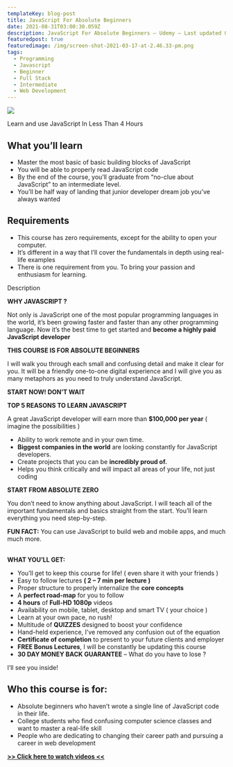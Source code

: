 ```yaml
---
templateKey: blog-post
title: JavaScript For Absolute Beginners
date: 2021-08-31T03:00:30.059Z
description: JavaScript For Absolute Beginners — Udemy — Last updated 08/2021
featuredpost: true
featuredimage: /img/screen-shot-2021-03-17-at-2.46.33-pm.png
tags:
  - Programming
  - Javascript
  - Beginner
  - Full Stack
  - Intermediate
  - Web Development
---
```

![](/img/screen-shot-2021-03-17-at-2.46.33-pm.png)

Learn and use JavaScript In Less Than 4 Hours

## What you’ll learn

* Master the most basic of basic building blocks of JavaScript
* You will be able to properly read JavaScript code
* By the end of the course, you’ll graduate from “no-clue about JavaScript” to an intermediate level.
* You’ll be half way of landing that junior developer dream job you’ve always wanted

## Requirements

* This course has zero requirements, except for the ability to open your computer.
* It’s different in a way that I’ll cover the fundamentals in depth using real-life examples
* There is one requirement from you. To bring your passion and enthusiasm for learning.

Description

**WHY JAVASCRIPT ?** 

Not only is JavaScript one of the most popular programming languages in the world, it’s been growing faster and faster than any other programming language. Now it’s the best time to get started and **become a highly paid JavaScript developer**

**THIS COURSE IS FOR ABSOLUTE BEGINNERS**

I will walk you through each small and confusing detail and make it clear for you. It will be a friendly one-to-one digital experience and I will give you as many metaphors as you need to truly understand JavaScript.

**START NOW! DON’T WAIT**

**TOP 5 REASONS TO LEARN JAVASCRIPT**

A great JavaScript developer will earn more than **$100,000 per year** ( imagine the possibilities )

* Ability to work remote and in your own time.
* **Biggest companies in the world** are looking constantly for JavaScript developers.
* Create projects that you can be **incredibly proud of.**
* Helps you think critically and will impact all areas of your life, not just coding

**START FROM ABSOLUTE ZERO**

You don’t need to know anything about JavaScript. I will teach all of the important fundamentals and basics straight from the start. You’ll learn everything you need step-by-step.

**FUN FACT:** You can use JavaScript to build web and mobile apps, and much much more.

**\
WHAT YOU’LL GET:**

* You’ll get to keep this course for life! ( even share it with your friends )
* Easy to follow lectures **( 2 – 7 min per lecture )**
* Proper structure to properly internalize the **core concepts**
* A **perfect road-map** for you to follow
* **4 hours** of **Full-HD 1080p** videos
* Availability on mobile, tablet, desktop and smart TV ( your choice )
* Learn at your own pace, no rush!
* Multitude of **QUIZZES** designed to boost your confidence
* Hand-held experience, I’ve removed any confusion out of the equation
* **Certificate of completion** to present to your future clients and employer
* **FREE Bonus Lectures**, I will be constantly be updating this course
* **30 DAY MONEY BACK GUARANTEE** – What do you have to lose ?

I’ll see you inside!

## Who this course is for:

* Absolute beginners who haven’t wrote a single line of JavaScript code in their life.
* College students who find confusing computer science classes and want to master a real-life skill
* People who are dedicating to changing their career path and pursuing a career in web development

[**\>> Click here to watch videos <<**](https://www.fembed.com/p/p1rl-hm1d66eg2n)